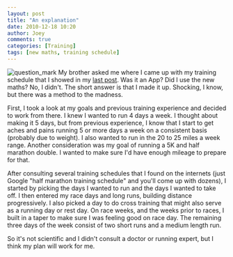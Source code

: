 ```yaml
---
layout: post
title: "An explanation"
date: 2010-12-18 10:20
author: Joey
comments: true
categories: [Training]
tags: [new maths, training schedule]
---
```

![](http://outofbreath.org/wp-content/uploads/2010/12/question_mark.jpg?w=107 "question_mark") My brother asked me where I came up with my training schedule that I showed in my [last post](http://outofbreath.org/2010/12/15/training-schedule-2011/). Was it an App? Did I use the new maths? No, I didn't. The short answer is that I made it up. Shocking, I know, but there was a method to the madness.

First, I took a look at my goals and previous training experience and decided to work from there. I knew I wanted to run 4 days a week.  I thought about making it 5 days, but from previous experience, I know that I start to get aches and pains running 5 or more days a week on a consistent basis (probably due to weight).  I also wanted to run in the 20 to 25 miles a week range. Another consideration was my goal of running a 5K and half marathon double. I wanted to make sure I'd have enough mileage to prepare for that.

After consulting several training schedules that I found on the internets (just Google "half marathon training schedule" and you'll come up with dozens), I started by picking the days I wanted to run and the days I wanted to take off. I then entered my race days and long runs, building distance progressively.  I also picked a day to do cross training that might also serve as a running day or rest day.  On race weeks, and the weeks prior to races, I built in a taper to make sure I was feeling good on race day.  The remaining three days of the week consist of two short runs and a medium length run.

So it's not scientific and I didn't consult a doctor or running expert, but I think my plan will work for me.
